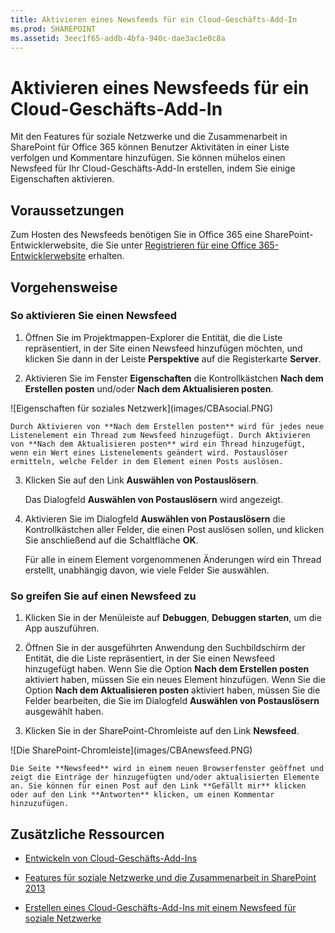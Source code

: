 ```yaml
---
title: Aktivieren eines Newsfeeds für ein Cloud-Geschäfts-Add-In
ms.prod: SHAREPOINT
ms.assetid: 3eec1f65-addb-4bfa-940c-dae3ac1e0c8a
---
```



# Aktivieren eines Newsfeeds für ein Cloud-Geschäfts-Add-In
Mit den Features für soziale Netzwerke und die Zusammenarbeit in SharePoint für Office 365 können Benutzer Aktivitäten in einer Liste verfolgen und Kommentare hinzufügen. Sie können mühelos einen Newsfeed für Ihr Cloud-Geschäfts-Add-In erstellen, indem Sie einige Eigenschaften aktivieren.
## Voraussetzungen

Zum Hosten des Newsfeeds benötigen Sie in Office 365 eine SharePoint-Entwicklerwebsite, die Sie unter  [Registrieren für eine Office 365-Entwicklerwebsite](http://go.microsoft.com/fwlink/?LinkId=263490) erhalten.
  
    
    

## Vorgehensweise


### So aktivieren Sie einen Newsfeed


1. Öffnen Sie im Projektmappen-Explorer die Entität, die die Liste repräsentiert, in der Site einen Newsfeed hinzufügen möchten, und klicken Sie dann in der Leiste **Perspektive** auf die Registerkarte **Server**.
    
  
2. Aktivieren Sie im Fenster **Eigenschaften** die Kontrollkästchen **Nach dem Erstellen posten** und/oder **Nach dem Aktualisieren posten**.
    
!\[Eigenschaften für soziales Netzwerk](images/CBAsocial.PNG)
  

    Durch Aktivieren von **Nach dem Erstellen posten** wird für jedes neue Listenelement ein Thread zum Newsfeed hinzugefügt. Durch Aktivieren von **Nach dem Aktualisieren posten** wird ein Thread hinzugefügt, wenn ein Wert eines Listenelements geändert wird. Postauslöser ermitteln, welche Felder in dem Element einen Posts auslösen.
    
  
3. Klicken Sie auf den Link **Auswählen von Postauslösern**.
    
    Das Dialogfeld **Auswählen von Postauslösern** wird angezeigt.
    
  
4. Aktivieren Sie im Dialogfeld **Auswählen von Postauslösern** die Kontrollkästchen aller Felder, die einen Post auslösen sollen, und klicken Sie anschließend auf die Schaltfläche **OK**.
    
    Für alle in einem Element vorgenommenen Änderungen wird ein Thread erstellt, unabhängig davon, wie viele Felder Sie auswählen.
    
  

### So greifen Sie auf einen Newsfeed zu


1. Klicken Sie in der Menüleiste auf **Debuggen**, **Debuggen starten**, um die App auszuführen.
    
  
2. Öffnen Sie in der ausgeführten Anwendung den Suchbildschirm der Entität, die die Liste repräsentiert, in der Sie einen Newsfeed hinzugefügt haben. Wenn Sie die Option **Nach dem Erstellen posten** aktiviert haben, müssen Sie ein neues Element hinzufügen. Wenn Sie die Option **Nach dem Aktualisieren posten** aktiviert haben, müssen Sie die Felder bearbeiten, die Sie im Dialogfeld **Auswählen von Postauslösern** ausgewählt haben.
    
  
3. Klicken Sie in der SharePoint-Chromleiste auf den Link **Newsfeed**.
    
!\[Die SharePoint-Chromleiste](images/CBAnewsfeed.PNG)
  

    Die Seite **Newsfeed** wird in einem neuen Browserfenster geöffnet und zeigt die Einträge der hinzugefügten und/oder aktualisierten Elemente an. Sie können für einen Post auf den Link **Gefällt mir** klicken oder auf den Link **Antworten** klicken, um einen Kommentar hinzuzufügen.
    
  

## Zusätzliche Ressourcen
<a name="bk_addresources"> </a>


-  [Entwickeln von Cloud-Geschäfts-Add-Ins](develop-cloud-business-add-ins.md)
    
  
-  [Features für soziale Netzwerke und die Zusammenarbeit in SharePoint 2013](http://msdn.microsoft.com/de-de/library/office/jj163280.aspx)
    
  
-  [Erstellen eines Cloud-Geschäfts-Add-Ins mit einem Newsfeed für soziale Netzwerke](create-a-cloud-business-add-in-with-a-social-newsfeed.md)
    
  

